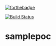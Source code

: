 [![forthebadge](https://forthebadge.com/images/badges/made-with-java.svg)](https://forthebadge.com)

[![Build Status](https://travis-ci.org/xylene1980/student-services.svg?branch=travis)](https://travis-ci.org/xylene1980/student-services)
# samplepoc
